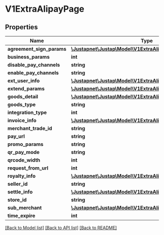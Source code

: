 # V1ExtraAlipayPage

## Properties
Name | Type | Description | Notes
------------ | ------------- | ------------- | -------------
**agreement_sign_params** | [**\Justapnet\Justap\Model\V1ExtraAlipayAgreementSignParams**](V1ExtraAlipayAgreementSignParams.md) |  | [optional] 
**business_params** | **int** |  | [optional] 
**disable_pay_channels** | **string** |  | [optional] 
**enable_pay_channels** | **string** |  | [optional] 
**ext_user_info** | [**\Justapnet\Justap\Model\V1ExtraAlipayExtUserInfo**](V1ExtraAlipayExtUserInfo.md) |  | [optional] 
**extend_params** | [**\Justapnet\Justap\Model\V1ExtraAlipayExtendParams**](V1ExtraAlipayExtendParams.md) |  | [optional] 
**goods_detail** | [**\Justapnet\Justap\Model\V1ExtraAlipayGoodsDetail[]**](V1ExtraAlipayGoodsDetail.md) |  | [optional] 
**goods_type** | **string** |  | [optional] 
**integration_type** | **int** |  | [optional] 
**invoice_info** | [**\Justapnet\Justap\Model\V1ExtraAlipayInvoiceInfo**](V1ExtraAlipayInvoiceInfo.md) |  | [optional] 
**merchant_trade_id** | **string** |  | [optional] 
**pay_url** | **string** |  | [optional] 
**promo_params** | **string** |  | [optional] 
**qr_pay_mode** | **string** |  | [optional] 
**qrcode_width** | **int** |  | [optional] 
**request_from_url** | **int** |  | [optional] 
**royalty_info** | [**\Justapnet\Justap\Model\V1ExtraAlipayRoyaltyInfo**](V1ExtraAlipayRoyaltyInfo.md) |  | [optional] 
**seller_id** | **string** |  | [optional] 
**settle_info** | [**\Justapnet\Justap\Model\V1ExtraAlipaySettleInfo**](V1ExtraAlipaySettleInfo.md) |  | [optional] 
**store_id** | **string** |  | [optional] 
**sub_merchant** | [**\Justapnet\Justap\Model\V1ExtraAlipaySubMerchant**](V1ExtraAlipaySubMerchant.md) |  | [optional] 
**time_expire** | **int** |  | [optional] 

[[Back to Model list]](../README.md#documentation-for-models) [[Back to API list]](../README.md#documentation-for-api-endpoints) [[Back to README]](../README.md)



